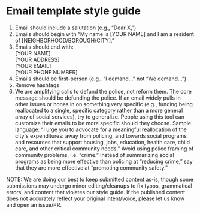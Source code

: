 # Email template style guide

1. Email should include a salutation (e.g., “Dear X,”)
2. Emails should begin with “My name is [YOUR NAME] and I am a resident of [NEIGHBORHOOD/BOROUGH/CITY].”
3. Emails should end with:\
[YOUR NAME]\
[YOUR ADDRESS]\
[YOUR EMAIL]\
[YOUR PHONE NUMBER]
4. Emails should be first-person (e.g., “I demand…” not “We demand…”)
5. Remove hashtags
6. We are amplifying calls to defund the police, not reform them. The core message should be defunding the police. If an email widely pulls in other issues or hones in on something very specific (e.g., funding being reallocated to a single, specific category rather than a more general array of social services), try to generalize. People using this tool can customize their emails to be more specific should they choose.
Sample language: “I urge you to advocate for a meaningful reallocation of the city's expenditures: away from policing, and towards social programs and resources that support housing, jobs, education, health care, child care, and other critical community needs.”
Avoid using police framing of community problems, i.e. “crime.” Instead of summarizing social programs as being more effective than policing at “reducing crime,” say that they are more effective at “promoting community safety.”

NOTE: We are doing our best to keep submitted content as-is, though some submissions may undergo minor editing/cleanups to fix typos, grammatical errors, and content that violates our style guide. If the published content does not accurately reflect your original intent/voice, please let us know and open an issue/PR.
